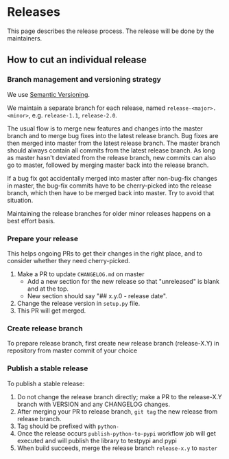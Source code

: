 # Releases

This page describes the release process. The release will be done by the maintainers.

## How to cut an individual release

### Branch management and versioning strategy

We use [Semantic Versioning](https://semver.org/).

We maintain a separate branch for each  release, named `release-<major>.<minor>`, e.g. `release-1.1`, `release-2.0`.

The usual flow is to merge new features and changes into the master branch and to merge bug fixes into the latest release branch. Bug fixes are then merged into master from the latest release branch. The master branch should always contain all commits from the latest release branch. As long as master hasn't deviated from the release branch, new commits can also go to master, followed by merging master back into the release branch.

If a bug fix got accidentally merged into master after non-bug-fix changes in master, the bug-fix commits have to be cherry-picked into the release branch, which then have to be merged back into master. Try to avoid that situation.

Maintaining the release branches for older minor releases happens on a best effort basis.

### Prepare your release

This helps ongoing PRs to get their changes in the right place, and to consider whether they need cherry-picked.

1. Make a PR to update `CHANGELOG.md` on master
   - Add a new section for the new release so that "unreleased" is blank and at the top.
   - New section should say "## x.y.0 - release date".
2. Change the release version in `setup.py` file.
3. This PR will get merged.

### Create release branch

To prepare release branch, first create new release branch (release-X.Y) in repository from master commit of your choice

### Publish a stable release

To publish a stable release:

1. Do not change the release branch directly; make a PR to the release-X.Y branch with VERSION and any CHANGELOG changes.
2. After merging your PR to release branch, `git tag` the new release from release branch.
3. Tag should be prefixed with `python-`
4. Once the release occurs `publish-python-to-pypi` workflow job will get executed and will publish the library to testpypi and pypi
5. When build succeeds, merge the release branch `release-x.y` to `master`
